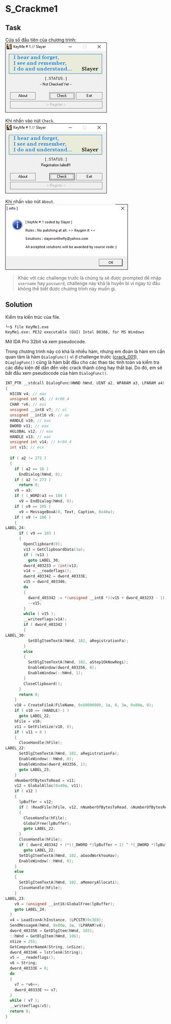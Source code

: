 # S_Crackme1
## Task  
Cửa số đầu tiên của chương trình:  
![](https://github.com/datthinh1801/NT209.L21.ANTN-Challenges/blob/main/S_Crackme1/s_crackme1_1.png)  

Khi nhấn vào nút `Check`.  
![](https://github.com/datthinh1801/NT209.L21.ANTN-Challenges/blob/main/S_Crackme1/s_crackme1_failed.png)  

Khi nhấn vào nút `About`.  
![](https://github.com/datthinh1801/NT209.L21.ANTN-Challenges/blob/main/S_Crackme1/s_crackme1_info.png)

> Khác với các challenge trước là chúng ta sẽ được prompted để nhập `username` hay `password`, challenge này khá là huyền bí vì ngay từ đầu không thể biết được chương trình này muốn gì.  

## Solution
Kiểm tra kiến trúc của file.  

```
└─$ file KeyMe1.exe
KeyMe1.exe: PE32 executable (GUI) Intel 80386, for MS Windows
```

Mở IDA Pro 32bit và xem pseudocode.  

Trong chương trình này có khá là nhiều hàm, nhưng em đoán là hàm em cần quan tâm là hàm `DialogFunc()` vì ở challenge trước ([crack_001](https://github.com/datthinh1801/NT209.L21.ANTN-Challenges/tree/main/crack_001)), `DiaglogFunc()` cũng là hàm bắt đầu cho các thao tác tính toán và kiểm tra các điều kiện để dẫn đến việc crack thành công hay thất bại.  Do đó, em sẽ bắt đầu xem pseudocode của hàm `DialogFunc()`.  

```c
INT_PTR __stdcall DialogFunc(HWND hWnd, UINT a2, WPARAM a3, LPARAM a4)
{
  HICON v4; // eax
  unsigned int v5; // kr00_4
  CHAR *v6; // esi
  unsigned __int8 v7; // al
  unsigned __int16 v9; // ax
  HANDLE v10; // eax
  DWORD v11; // eax
  HGLOBAL v12; // eax
  HANDLE v13; // eax
  unsigned int v14; // kr04_4
  int v15; // ecx

  if ( a2 != 272 )
  {
    if ( a2 == 16 )
      EndDialog(hWnd, 0);
    if ( a2 != 273 )
      return 0;
    v9 = a3;
    if ( (_WORD)a3 == 104 )
      v9 = EndDialog(hWnd, 0);
    if ( v9 == 105 )
      v9 = MessageBoxA(0, Text, Caption, 0x40u);
    if ( v9 != 106 )
    {
LABEL_24:
      if ( v9 == 103 )
      {
        OpenClipboard(0);
        v13 = GetClipboardData(1u);
        if ( !v13 )
          goto LABEL_30;
        dword_403233 = (int)v13;
        v14 = __readeflags();
        dword_403342 = dword_40333E;
        v15 = dword_403346;
        do
        {
          dword_403342 -= *(unsigned __int8 *)(v15 + dword_403233 - 1);
          --v15;
        }
        while ( v15 );
        __writeeflags(v14);
        if ( dword_403342 )
        {
LABEL_30:
          SetDlgItemTextA(hWnd, 102, aRegistrationFa);
        }
        else
        {
          SetDlgItemTextA(hWnd, 102, aStep1OkNowRegi);
          EnableWindow(dword_403356, 0);
          EnableWindow(::hWnd, 1);
        }
        CloseClipboard();
      }
      return 0;
    }
    v10 = CreateFileA(FileName, 0x80000000, 1u, 0, 3u, 0x80u, 0);
    if ( v10 == (HANDLE)-1 )
      goto LABEL_22;
    hFile = v10;
    v11 = GetFileSize(v10, 0);
    if ( v11 < 8 )
    {
      CloseHandle(hFile);
LABEL_22:
      SetDlgItemTextA(hWnd, 102, aRegistrationFa);
      EnableWindow(::hWnd, 0);
      EnableWindow(dword_403356, 1);
      goto LABEL_23;
    }
    nNumberOfBytesToRead = v11;
    v12 = GlobalAlloc(0x40u, v11);
    if ( v12 )
    {
      lpBuffer = v12;
      if ( !ReadFile(hFile, v12, nNumberOfBytesToRead, &NumberOfBytesRead, 0) )
      {
        CloseHandle(hFile);
        GlobalFree(lpBuffer);
        goto LABEL_22;
      }
      CloseHandle(hFile);
      if ( dword_403342 + (*((_DWORD *)lpBuffer + 1) ^ *(_DWORD *)lpBuffer) != dword_40333E )
        goto LABEL_22;
      SetDlgItemTextA(hWnd, 102, aGoodWorkYouHav);
      EnableWindow(::hWnd, 0);
    }
    else
    {
      SetDlgItemTextA(hWnd, 102, aMemoryAllocati);
      CloseHandle(hFile);
    }
LABEL_23:
    v9 = (unsigned __int16)GlobalFree(lpBuffer);
    goto LABEL_24;
  }
  v4 = LoadIconA(hInstance, (LPCSTR)0x3E8);
  SendMessageA(hWnd, 0x80u, 1u, (LPARAM)v4);
  dword_403356 = GetDlgItem(hWnd, 103);
  ::hWnd = GetDlgItem(hWnd, 106);
  nSize = 255;
  GetComputerNameA(String, &nSize);
  dword_403346 = lstrlenA(String);
  v5 = __readeflags();
  v6 = String;
  dword_40333E = 0;
  do
  {
    v7 = *v6++;
    dword_40333E += v7;
  }
  while ( v7 );
  __writeeflags(v5);
  return 0;
}
```

